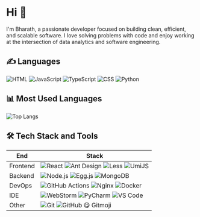 # Hi 👋  
I'm Bharath, a passionate developer focused on building clean, efficient, and scalable software. I love solving problems with code and enjoy working at the intersection of data analytics and software engineering.

## ✍️ Languages  
![HTML](https://img.shields.io/badge/-HTML-E34F26?style=flat&logo=html5&logoColor=white)
![JavaScript](https://img.shields.io/badge/-JavaScript-F7DF1E?style=flat&logo=javascript&logoColor=black)
![TypeScript](https://img.shields.io/badge/-TypeScript-3178C6?style=flat&logo=typescript&logoColor=white)
![CSS](https://img.shields.io/badge/-CSS-1572B6?style=flat&logo=css3&logoColor=white)
![Python](https://img.shields.io/badge/-Python-3776AB?style=flat&logo=python&logoColor=white)

## 📊 Most Used Languages  
![Top Langs](https://github-readme-stats.vercel.app/api/top-langs/?username=Bharath-2605&layout=compact&theme=radical)

## 🛠 Tech Stack and Tools

| End       | Stack                                                                 |
|-----------|------------------------------------------------------------------------|
| Frontend  | ![React](https://img.shields.io/badge/-React-61DAFB?logo=react&logoColor=black) ![Ant Design](https://img.shields.io/badge/-AntDesign-0170FE?logo=ant-design&logoColor=white) ![Less](https://img.shields.io/badge/-Less-1D365D?logo=less&logoColor=white) ![UmiJS](https://img.shields.io/badge/-Umi-FA541C?logo=umijs&logoColor=white) |
| Backend   | ![Node.js](https://img.shields.io/badge/-Node.js-339933?logo=node.js&logoColor=white) ![Egg.js](https://img.shields.io/badge/-Egg.js-FFA500) ![MongoDB](https://img.shields.io/badge/-MongoDB-47A248?logo=mongodb&logoColor=white) |
| DevOps    | ![GitHub Actions](https://img.shields.io/badge/-GitHub%20Actions-2088FF?logo=github-actions&logoColor=white) ![Nginx](https://img.shields.io/badge/-Nginx-009639?logo=nginx&logoColor=white) ![Docker](https://img.shields.io/badge/-Docker-2496ED?logo=docker&logoColor=white) |
| IDE       | ![WebStorm](https://img.shields.io/badge/-WebStorm-000?logo=webstorm) ![PyCharm](https://img.shields.io/badge/-PyCharm-000?logo=pycharm) ![VS Code](https://img.shields.io/badge/-VS%20Code-007ACC?logo=visual-studio-code&logoColor=white) |
| Other     | ![Git](https://img.shields.io/badge/-Git-F05032?logo=git&logoColor=white) ![GitHub](https://img.shields.io/badge/-GitHub-181717?logo=github) 😋 Gitmoji |


